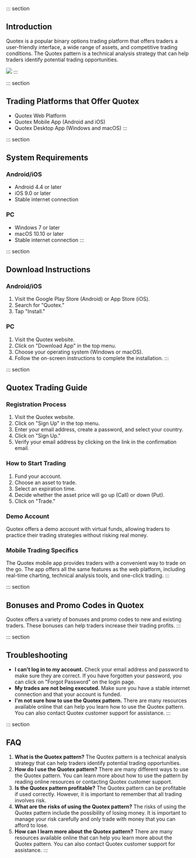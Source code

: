 ::: section
## Introduction

Quotex is a popular binary options trading platform that offers traders
a user-friendly interface, a wide range of assets, and competitive
trading conditions. The Quotex pattern is a technical analysis strategy
that can help traders identify potential trading opportunities.

[![](https://static.quotex.io/files/4_en/300_250.jpg)](https://traff.sbs/brokerqxlid)
:::

::: section
## Trading Platforms that Offer Quotex

-   Quotex Web Platform
-   Quotex Mobile App (Android and iOS)
-   Quotex Desktop App (Windows and macOS)
:::

::: section
## System Requirements

### Android/iOS

-   Android 4.4 or later
-   iOS 9.0 or later
-   Stable internet connection

### PC

-   Windows 7 or later
-   macOS 10.10 or later
-   Stable internet connection
:::

::: section
## Download Instructions

### Android/iOS

1.  Visit the Google Play Store (Android) or App Store (iOS).
2.  Search for "Quotex."
3.  Tap "Install."

### PC

1.  Visit the Quotex website.
2.  Click on "Download App" in the top menu.
3.  Choose your operating system (Windows or macOS).
4.  Follow the on-screen instructions to complete the installation.
:::

::: section
## Quotex Trading Guide

### Registration Process

1.  Visit the Quotex website.
2.  Click on "Sign Up" in the top menu.
3.  Enter your email address, create a password, and select your
    country.
4.  Click on "Sign Up."
5.  Verify your email address by clicking on the link in the
    confirmation email.

### How to Start Trading

1.  Fund your account.
2.  Choose an asset to trade.
3.  Select an expiration time.
4.  Decide whether the asset price will go up (Call) or down (Put).
5.  Click on "Trade."

### Demo Account

Quotex offers a demo account with virtual funds, allowing traders to
practice their trading strategies without risking real money.

### Mobile Trading Specifics

The Quotex mobile app provides traders with a convenient way to trade on
the go. The app offers all the same features as the web platform,
including real-time charting, technical analysis tools, and one-click
trading.
:::

::: section
## Bonuses and Promo Codes in Quotex

Quotex offers a variety of bonuses and promo codes to new and existing
traders. These bonuses can help traders increase their trading profits.
:::

::: section
## Troubleshooting

-   **I can\'t log in to my account.** Check your email address and
    password to make sure they are correct. If you have forgotten your
    password, you can click on "Forgot Password" on the login
    page.
-   **My trades are not being executed.** Make sure you have a stable
    internet connection and that your account is funded.
-   **I\'m not sure how to use the Quotex pattern.** There are many
    resources available online that can help you learn how to use the
    Quotex pattern. You can also contact Quotex customer support for
    assistance.
:::

::: section
## FAQ

1.  **What is the Quotex pattern?** The Quotex pattern is a technical
    analysis strategy that can help traders identify potential trading
    opportunities.
2.  **How do I use the Quotex pattern?** There are many different ways
    to use the Quotex pattern. You can learn more about how to use the
    pattern by reading online resources or contacting Quotex customer
    support.
3.  **Is the Quotex pattern profitable?** The Quotex pattern can be
    profitable if used correctly. However, it is important to remember
    that all trading involves risk.
4.  **What are the risks of using the Quotex pattern?** The risks of
    using the Quotex pattern include the possibility of losing money. It
    is important to manage your risk carefully and only trade with money
    that you can afford to lose.
5.  **How can I learn more about the Quotex pattern?** There are many
    resources available online that can help you learn more about the
    Quotex pattern. You can also contact Quotex customer support for
    assistance.
:::

